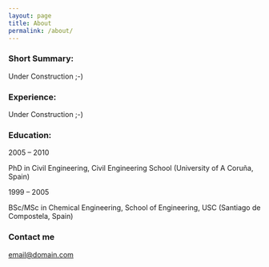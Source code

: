 ```yaml
---
layout: page
title: About
permalink: /about/
---
```


### Short Summary:

Under Construction ;-)

### Experience:

Under Construction ;-)

### Education:

2005 – 2010

PhD in Civil Engineering, Civil Engineering School (University of A Coruña, Spain)


1999 – 2005

BSc/MSc in Chemical Engineering, School of Engineering, USC (Santiago de Compostela, Spain)

### Contact me

[email@domain.com](mailto:email@domain.com)
